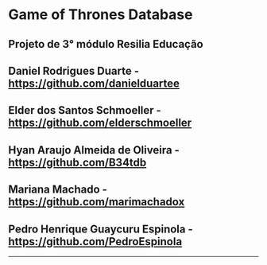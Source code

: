 # Game of Thrones Database

## Projeto de 3° módulo Resilia Educação

## Daniel Rodrigues Duarte - https://github.com/danielduartee <br />
## Elder dos Santos Schmoeller - https://github.com/elderschmoeller <br />
## Hyan Araujo Almeida de Oliveira - https://github.com/B34tdb <br />
## Mariana Machado - https://github.com/marimachadox <br />
## Pedro Henrique Guaycuru Espinola - https://github.com/PedroEspinola <br />


-----------------
